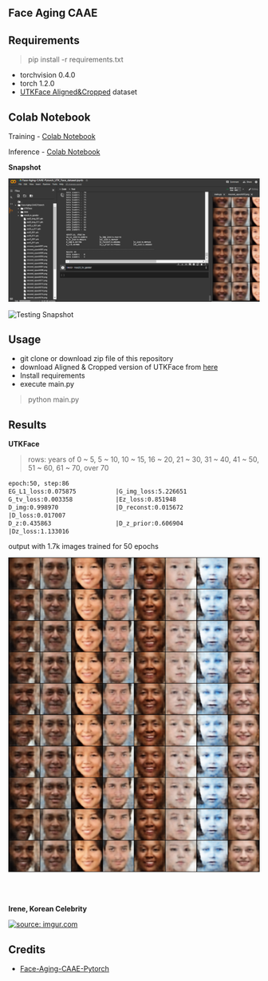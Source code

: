 ## Face Aging CAAE 


## Requirements

> pip install -r requirements.txt 

* torchvision 0.4.0
* torch 1.2.0
* [UTKFace Aligned&Cropped](https://drive.google.com/drive/folders/0BxYys69jI14kU0I1YUQyY1ZDRUE) dataset

## Colab Notebook

Training - [Colab Notebook](Face_Aging_CAAE_Pytorch_UTK_Face_dataset.ipynb)

Inference - [Colab Notebook]()

**Snapshot**

![Training Snapshot](assests/snapshot_working_FaceCAAE.PNG)

![Testing Snapshot]()



## Usage
* git clone or download zip file of this repository
* download Aligned & Cropped version of UTKFace from [here](https://drive.google.com/drive/folders/0BxYys69jI14kU0I1YUQyY1ZDRUE)
* Install requirements
* execute main.py 
> python main.py

## Results

**UTKFace**
> rows: years of  0 ~ 5, 5 ~ 10, 10 ~ 15, 16 ~ 20, 21 ~ 30, 31 ~ 40, 41 ~ 50, 51 ~ 60, 61 ~ 70, over 70  

```
epoch:50, step:86
EG_L1_loss:0.075875           |G_img_loss:5.226651           
G_tv_loss:0.003358            |Ez_loss:0.851948
D_img:0.998970                |D_reconst:0.015672            |D_loss:0.017007               
D_z:0.435863                  |D_z_prior:0.606904            |Dz_loss:1.133016 
```
output with 1.7k images trained for 50 epochs

![Epochs](assests/reconst_epoch050.png)

<br></br>

**Irene, Korean Celebrity**

<a href="https://imgur.com/dPpWVf5"><img src="https://i.imgur.com/dPpWVf5.png" title="source: imgur.com" /></a>


## Credits
- [Face-Aging-CAAE-Pytorch](https://github.com/Jooong/Face-Aging-CAAE-Pytorch)
